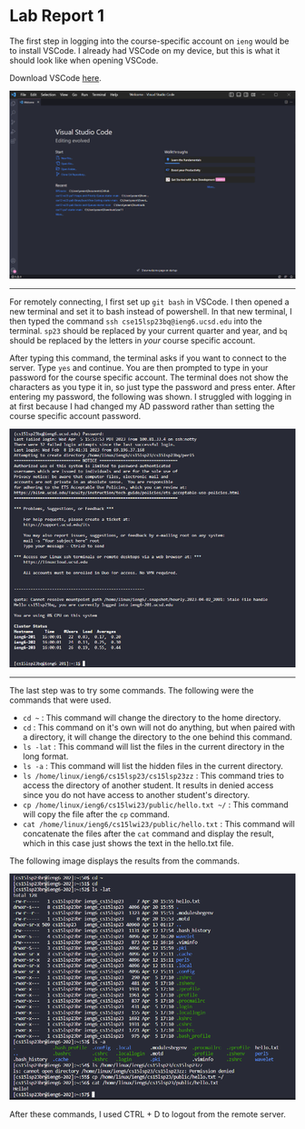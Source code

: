 # Lab Report 1

The first step in logging into the course-specific account on `ieng` would be to install VSCode. I already had VSCode on my device, but this is what it should look like when opening VSCode.

Download VSCode [here](https://code.visualstudio.com/download).

![Image](VSCode.png)

---

For remotely connecting, I first set up `git bash` in VSCode. I then opened a new terminal and set it to bash instead of powershell. In that new terminal, I then typed the command `ssh cse15lsp23bq@ieng6.ucsd.edu` into the terminal. `sp23` should be replaced by your current quarter and year, and `bq` should be replaced by the letters in *your* course specific account.

After typing this command, the terminal asks if you want to connect to the server. Type `yes` and continue. You are then prompted to type in your password for the course specific account. The terminal does not show the characters as you type it in, so just type the password and press enter. After entering my password, the following was shown. I struggled with logging in at first because I had changed my AD password rather than setting the course specific account password.

![Image](remoteconnecting.png)

---

The last step was to try some commands. The following were the commands that were used.

* `cd ~` : This command will change the directory to the home directory.
* `cd` : This command on it's own will not do anything, but when paired with a directory, it will change the directory to the one behind this command.
* `ls -lat` : This command will list the files in the current directory in the long format.
* `ls -a` : This command will list the hidden files in the current directory.
* `ls /home/linux/ieng6/cs15lsp23/cs15lsp23zz` : This command tries to access the directory of another student. It results in denied access since you do not have access to another student's directory.
* `cp /home/linux/ieng6/cs15lwi23/public/hello.txt ~/` : This command will copy the file after the `cp` command.
* `cat /home/linux/ieng6/cs15lwi23/public/hello.txt` : This command will concatenate the files after the `cat` command and display the result, which in this case just shows the text in the hello.txt file.


The following image displays the results from the commands.

![Image](testcommands.png)

After these commands, I used CTRL + D to logout from the remote server.
